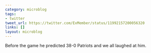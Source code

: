 ```yaml
---
category: microblog
tags:
- twitter
tweet_url: https://twitter.com/ExMember/status/11992157200056320
links: []
layout: microblog
---
```

Before the game he predicted 38-0 Patriots and we all laughed at him.
